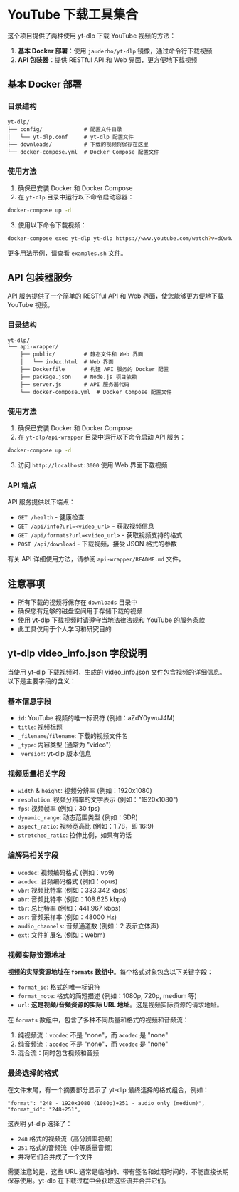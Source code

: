 # YouTube 下载工具集合

这个项目提供了两种使用 yt-dlp 下载 YouTube 视频的方法：

1. **基本 Docker 部署**：使用 `jauderho/yt-dlp` 镜像，通过命令行下载视频
2. **API 包装器**：提供 RESTful API 和 Web 界面，更方便地下载视频

## 基本 Docker 部署

### 目录结构

```
yt-dlp/
├── config/             # 配置文件目录
│   └── yt-dlp.conf     # yt-dlp 配置文件
├── downloads/          # 下载的视频将保存在这里
└── docker-compose.yml  # Docker Compose 配置文件
```

### 使用方法

1. 确保已安装 Docker 和 Docker Compose
2. 在 `yt-dlp` 目录中运行以下命令启动容器：

```bash
docker-compose up -d
```

3. 使用以下命令下载视频：

```bash
docker-compose exec yt-dlp yt-dlp https://www.youtube.com/watch?v=dQw4w9WgXcQ
```

更多用法示例，请查看 `examples.sh` 文件。

## API 包装器服务

API 服务提供了一个简单的 RESTful API 和 Web 界面，使您能够更方便地下载 YouTube 视频。

### 目录结构

```
yt-dlp/
└── api-wrapper/
    ├── public/         # 静态文件和 Web 界面
    │   └── index.html  # Web 界面
    ├── Dockerfile      # 构建 API 服务的 Docker 配置
    ├── package.json    # Node.js 项目依赖
    ├── server.js       # API 服务器代码
    └── docker-compose.yml  # Docker Compose 配置文件
```

### 使用方法

1. 确保已安装 Docker 和 Docker Compose
2. 在 `yt-dlp/api-wrapper` 目录中运行以下命令启动 API 服务：

```bash
docker-compose up -d
```

3. 访问 `http://localhost:3000` 使用 Web 界面下载视频

### API 端点

API 服务提供以下端点：

- `GET /health` - 健康检查
- `GET /api/info?url=<video_url>` - 获取视频信息
- `GET /api/formats?url=<video_url>` - 获取视频支持的格式
- `POST /api/download` - 下载视频，接受 JSON 格式的参数

有关 API 详细使用方法，请参阅 `api-wrapper/README.md` 文件。

## 注意事项

- 所有下载的视频将保存在 `downloads` 目录中
- 确保您有足够的磁盘空间用于存储下载的视频
- 使用 yt-dlp 下载视频时请遵守当地法律法规和 YouTube 的服务条款
- 此工具仅用于个人学习和研究目的

## yt-dlp video_info.json 字段说明

当使用 yt-dlp 下载视频时，生成的 video_info.json 文件包含视频的详细信息。以下是主要字段的含义：

### 基本信息字段

- `id`: YouTube 视频的唯一标识符 (例如：aZdY0ywuJ4M)
- `title`: 视频标题
- `_filename`/`filename`: 下载的视频文件名
- `_type`: 内容类型 (通常为 "video")
- `_version`: yt-dlp 版本信息

### 视频质量相关字段

- `width` & `height`: 视频分辨率 (例如：1920x1080)
- `resolution`: 视频分辨率的文字表示 (例如："1920x1080")
- `fps`: 视频帧率 (例如：30 fps)
- `dynamic_range`: 动态范围类型 (例如：SDR)
- `aspect_ratio`: 视频宽高比 (例如：1.78，即 16:9)
- `stretched_ratio`: 拉伸比例，如果有的话

### 编解码相关字段

- `vcodec`: 视频编码格式 (例如：vp9)
- `acodec`: 音频编码格式 (例如：opus)
- `vbr`: 视频比特率 (例如：333.342 kbps)
- `abr`: 音频比特率 (例如：108.625 kbps)
- `tbr`: 总比特率 (例如：441.967 kbps)
- `asr`: 音频采样率 (例如：48000 Hz)
- `audio_channels`: 音频通道数 (例如：2 表示立体声)
- `ext`: 文件扩展名 (例如：webm)

### 视频实际资源地址

**视频的实际资源地址在 `formats` 数组中**。每个格式对象包含以下关键字段：

- `format_id`: 格式的唯一标识符
- `format_note`: 格式的简短描述 (例如：1080p, 720p, medium 等)
- `url`: **这是视频/音频资源的实际 URL 地址**。这是视频实际资源的请求地址。

在 `formats` 数组中，包含了多种不同质量和格式的视频和音频流：

1. 纯视频流：`vcodec` 不是 "none"，而 `acodec` 是 "none"
2. 纯音频流：`acodec` 不是 "none"，而 `vcodec` 是 "none"
3. 混合流：同时包含视频和音频

### 最终选择的格式

在文件末尾，有一个摘要部分显示了 yt-dlp 最终选择的格式组合，例如：

```
"format": "248 - 1920x1080 (1080p)+251 - audio only (medium)",
"format_id": "248+251",
```

这表明 yt-dlp 选择了：

- `248` 格式的视频流（高分辨率视频）
- `251` 格式的音频流（中等质量音频）
- 并将它们合并成了一个文件

需要注意的是，这些 URL 通常是临时的、带有签名和过期时间的，不能直接长期保存使用。yt-dlp 在下载过程中会获取这些流并合并它们。

